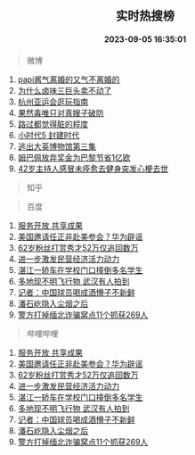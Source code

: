 <div align="center"><h2>实时热搜榜</h2><h4>2023-09-05 16:35:01</h4></div>

> 微博  

1. [papi酱气离婚的又气不离婚的](https://s.weibo.com/weibo?q=%23papi%E9%85%B1%E6%B0%94%E7%A6%BB%E5%A9%9A%E7%9A%84%E5%8F%88%E6%B0%94%E4%B8%8D%E7%A6%BB%E5%A9%9A%E7%9A%84%23&t=31&band_rank=1&Refer=top)<br />
2. [为什么卤味三巨头卖不动了](https://s.weibo.com/weibo?q=%23%E4%B8%BA%E4%BB%80%E4%B9%88%E5%8D%A4%E5%91%B3%E4%B8%89%E5%B7%A8%E5%A4%B4%E5%8D%96%E4%B8%8D%E5%8A%A8%E4%BA%86%23&t=31&band_rank=2&Refer=top)<br />
3. [杭州亚运会逛玩指南](https://s.weibo.com/weibo?q=%23%E6%9D%AD%E5%B7%9E%E4%BA%9A%E8%BF%90%E4%BC%9A%E9%80%9B%E7%8E%A9%E6%8C%87%E5%8D%97%23&t=31&band_rank=3&Refer=top)<br />
4. [果然毒唯只对真嫂子破防](https://s.weibo.com/weibo?q=%23%E6%9E%9C%E7%84%B6%E6%AF%92%E5%94%AF%E5%8F%AA%E5%AF%B9%E7%9C%9F%E5%AB%82%E5%AD%90%E7%A0%B4%E9%98%B2%23&t=31&band_rank=4&Refer=top)<br />
5. [路过都觉得脏的程度](https://s.weibo.com/weibo?q=%E8%B7%AF%E8%BF%87%E9%83%BD%E8%A7%89%E5%BE%97%E8%84%8F%E7%9A%84%E7%A8%8B%E5%BA%A6&t=31&band_rank=5&Refer=top)<br />
6. [小时代5 封建时代](https://s.weibo.com/weibo?q=%E5%B0%8F%E6%97%B6%E4%BB%A35%20%E5%B0%81%E5%BB%BA%E6%97%B6%E4%BB%A3&t=31&band_rank=6&Refer=top)<br />
7. [逃出大英博物馆第三集](https://s.weibo.com/weibo?q=%E9%80%83%E5%87%BA%E5%A4%A7%E8%8B%B1%E5%8D%9A%E7%89%A9%E9%A6%86%E7%AC%AC%E4%B8%89%E9%9B%86&t=31&band_rank=7&Refer=top)<br />
8. [姆巴佩放弃奖金为巴黎节省1亿欧](https://s.weibo.com/weibo?q=%23%E5%A7%86%E5%B7%B4%E4%BD%A9%E6%94%BE%E5%BC%83%E5%A5%96%E9%87%91%E4%B8%BA%E5%B7%B4%E9%BB%8E%E8%8A%82%E7%9C%811%E4%BA%BF%E6%AC%A7%23&t=31&band_rank=8&Refer=top)<br />
9. [42岁主持人感冒未痊愈去健身突发心梗去世](https://s.weibo.com/weibo?q=%2342%E5%B2%81%E4%B8%BB%E6%8C%81%E4%BA%BA%E6%84%9F%E5%86%92%E6%9C%AA%E7%97%8A%E6%84%88%E5%8E%BB%E5%81%A5%E8%BA%AB%E7%AA%81%E5%8F%91%E5%BF%83%E6%A2%97%E5%8E%BB%E4%B8%96%23&t=31&band_rank=9&Refer=top)<br />

> 知乎  


> 百度  

1. [服务开放 共享成果](https://www.baidu.com/s?wd=%E6%9C%8D%E5%8A%A1%E5%BC%80%E6%94%BE+%E5%85%B1%E4%BA%AB%E6%88%90%E6%9E%9C&sa=fyb_news&rsv_dl=fyb_news)<br />
2. [美国邀请任正非赴美参会？华为辟谣](https://www.baidu.com/s?wd=%E7%BE%8E%E5%9B%BD%E9%82%80%E8%AF%B7%E4%BB%BB%E6%AD%A3%E9%9D%9E%E8%B5%B4%E7%BE%8E%E5%8F%82%E4%BC%9A%EF%BC%9F%E5%8D%8E%E4%B8%BA%E8%BE%9F%E8%B0%A3&sa=fyb_news&rsv_dl=fyb_news)<br />
3. [62岁粉丝打赏秀才52万仅追回数万](https://www.baidu.com/s?wd=62%E5%B2%81%E7%B2%89%E4%B8%9D%E6%89%93%E8%B5%8F%E7%A7%80%E6%89%8D52%E4%B8%87%E4%BB%85%E8%BF%BD%E5%9B%9E%E6%95%B0%E4%B8%87&sa=fyb_news&rsv_dl=fyb_news)<br />
4. [进一步激发民营经济活力动力](https://www.baidu.com/s?wd=%E8%BF%9B%E4%B8%80%E6%AD%A5%E6%BF%80%E5%8F%91%E6%B0%91%E8%90%A5%E7%BB%8F%E6%B5%8E%E6%B4%BB%E5%8A%9B%E5%8A%A8%E5%8A%9B&sa=fyb_news&rsv_dl=fyb_news)<br />
5. [湛江一轿车在学校门口撞倒多名学生](https://www.baidu.com/s?wd=%E6%B9%9B%E6%B1%9F%E4%B8%80%E8%BD%BF%E8%BD%A6%E5%9C%A8%E5%AD%A6%E6%A0%A1%E9%97%A8%E5%8F%A3%E6%92%9E%E5%80%92%E5%A4%9A%E5%90%8D%E5%AD%A6%E7%94%9F&sa=fyb_news&rsv_dl=fyb_news)<br />
6. [多地现不明飞行物 武汉有人拍到](https://www.baidu.com/s?wd=%E5%A4%9A%E5%9C%B0%E7%8E%B0%E4%B8%8D%E6%98%8E%E9%A3%9E%E8%A1%8C%E7%89%A9+%E6%AD%A6%E6%B1%89%E6%9C%89%E4%BA%BA%E6%8B%8D%E5%88%B0&sa=fyb_news&rsv_dl=fyb_news)<br />
7. [记者：中国球员喝成酒懵子不新鲜](https://www.baidu.com/s?wd=%E8%AE%B0%E8%80%85%EF%BC%9A%E4%B8%AD%E5%9B%BD%E7%90%83%E5%91%98%E5%96%9D%E6%88%90%E9%85%92%E6%87%B5%E5%AD%90%E4%B8%8D%E6%96%B0%E9%B2%9C&sa=fyb_news&rsv_dl=fyb_news)<br />
8. [潘石屹隐入尘烟之后](https://www.baidu.com/s?wd=%E6%BD%98%E7%9F%B3%E5%B1%B9%E9%9A%90%E5%85%A5%E5%B0%98%E7%83%9F%E4%B9%8B%E5%90%8E&sa=fyb_news&rsv_dl=fyb_news)<br />
9. [警方打掉缅北诈骗窝点11个抓获269人](https://www.baidu.com/s?wd=%E8%AD%A6%E6%96%B9%E6%89%93%E6%8E%89%E7%BC%85%E5%8C%97%E8%AF%88%E9%AA%97%E7%AA%9D%E7%82%B911%E4%B8%AA%E6%8A%93%E8%8E%B7269%E4%BA%BA&sa=fyb_news&rsv_dl=fyb_news)<br />

> 哔哩哔哩  

1. [服务开放 共享成果](https://www.baidu.com/s?wd=%E6%9C%8D%E5%8A%A1%E5%BC%80%E6%94%BE+%E5%85%B1%E4%BA%AB%E6%88%90%E6%9E%9C&sa=fyb_news&rsv_dl=fyb_news)<br />
2. [美国邀请任正非赴美参会？华为辟谣](https://www.baidu.com/s?wd=%E7%BE%8E%E5%9B%BD%E9%82%80%E8%AF%B7%E4%BB%BB%E6%AD%A3%E9%9D%9E%E8%B5%B4%E7%BE%8E%E5%8F%82%E4%BC%9A%EF%BC%9F%E5%8D%8E%E4%B8%BA%E8%BE%9F%E8%B0%A3&sa=fyb_news&rsv_dl=fyb_news)<br />
3. [62岁粉丝打赏秀才52万仅追回数万](https://www.baidu.com/s?wd=62%E5%B2%81%E7%B2%89%E4%B8%9D%E6%89%93%E8%B5%8F%E7%A7%80%E6%89%8D52%E4%B8%87%E4%BB%85%E8%BF%BD%E5%9B%9E%E6%95%B0%E4%B8%87&sa=fyb_news&rsv_dl=fyb_news)<br />
4. [进一步激发民营经济活力动力](https://www.baidu.com/s?wd=%E8%BF%9B%E4%B8%80%E6%AD%A5%E6%BF%80%E5%8F%91%E6%B0%91%E8%90%A5%E7%BB%8F%E6%B5%8E%E6%B4%BB%E5%8A%9B%E5%8A%A8%E5%8A%9B&sa=fyb_news&rsv_dl=fyb_news)<br />
5. [湛江一轿车在学校门口撞倒多名学生](https://www.baidu.com/s?wd=%E6%B9%9B%E6%B1%9F%E4%B8%80%E8%BD%BF%E8%BD%A6%E5%9C%A8%E5%AD%A6%E6%A0%A1%E9%97%A8%E5%8F%A3%E6%92%9E%E5%80%92%E5%A4%9A%E5%90%8D%E5%AD%A6%E7%94%9F&sa=fyb_news&rsv_dl=fyb_news)<br />
6. [多地现不明飞行物 武汉有人拍到](https://www.baidu.com/s?wd=%E5%A4%9A%E5%9C%B0%E7%8E%B0%E4%B8%8D%E6%98%8E%E9%A3%9E%E8%A1%8C%E7%89%A9+%E6%AD%A6%E6%B1%89%E6%9C%89%E4%BA%BA%E6%8B%8D%E5%88%B0&sa=fyb_news&rsv_dl=fyb_news)<br />
7. [记者：中国球员喝成酒懵子不新鲜](https://www.baidu.com/s?wd=%E8%AE%B0%E8%80%85%EF%BC%9A%E4%B8%AD%E5%9B%BD%E7%90%83%E5%91%98%E5%96%9D%E6%88%90%E9%85%92%E6%87%B5%E5%AD%90%E4%B8%8D%E6%96%B0%E9%B2%9C&sa=fyb_news&rsv_dl=fyb_news)<br />
8. [潘石屹隐入尘烟之后](https://www.baidu.com/s?wd=%E6%BD%98%E7%9F%B3%E5%B1%B9%E9%9A%90%E5%85%A5%E5%B0%98%E7%83%9F%E4%B9%8B%E5%90%8E&sa=fyb_news&rsv_dl=fyb_news)<br />
9. [警方打掉缅北诈骗窝点11个抓获269人](https://www.baidu.com/s?wd=%E8%AD%A6%E6%96%B9%E6%89%93%E6%8E%89%E7%BC%85%E5%8C%97%E8%AF%88%E9%AA%97%E7%AA%9D%E7%82%B911%E4%B8%AA%E6%8A%93%E8%8E%B7269%E4%BA%BA&sa=fyb_news&rsv_dl=fyb_news)<br />
